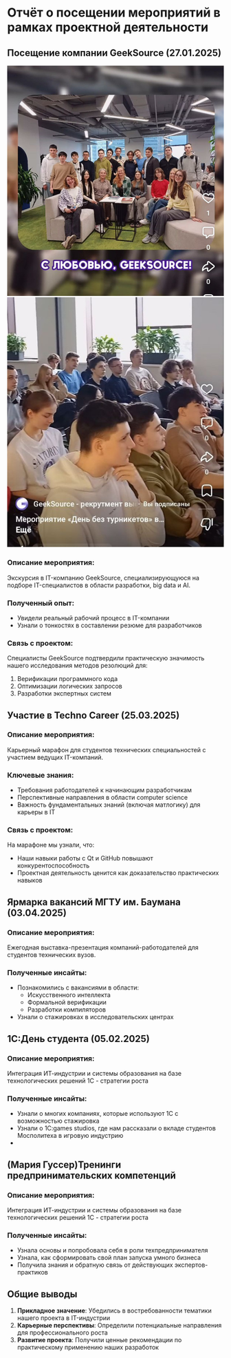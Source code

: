 # Отчёт о посещении мероприятий в рамках проектной деятельности

## Посещение компании GeekSource (27.01.2025)
![фотографии из видео](images/geeks.jpg)  
![фотографии из видео](images/geeks2.jpg) 
### Описание мероприятия:
Экскурсия в IT-компанию GeekSource, специализирующуюся на подборе IT-специалистов в области разработки, big data и AI.

### Полученный опыт:
- Увидели реальный рабочий процесс в IT-компании
- Узнали о тонкостях в составлении резюме для разработчиков

### Связь с проектом:
Специалисты GeekSource подтвердили практическую значимость нашего исследования методов резолюций для:
1. Верификации программного кода
2. Оптимизации логических запросов
3. Разработки экспертных систем

## Участие в Techno Career (25.03.2025)

### Описание мероприятия:
Карьерный марафон для студентов технических специальностей с участием ведущих IT-компаний.

### Ключевые знания:
- Требования работодателей к начинающим разработчикам
- Перспективные направления в области computer science
- Важность фундаментальных знаний (включая матлогику) для карьеры в IT

### Связь с проектом:
На марафоне мы узнали, что:
- Наши навыки работы с Qt и GitHub повышают конкурентоспособность
- Проектная деятельность ценится как доказательство практических навыков

## Ярмарка вакансий МГТУ им. Баумана (03.04.2025)

### Описание мероприятия:
Ежегодная выставка-презентация компаний-работодателей для студентов технических вузов.

### Полученные инсайты:
- Познакомились с вакансиями в области:
  - Искусственного интеллекта
  - Формальной верификации
  - Разработки компиляторов
- Узнали о стажировках в исследовательских центрах

## 1С:День студента (05.02.2025)

### Описание мероприятия:
Интеграция ИТ-индустрии и системы образования на базе технологических решений 1С - стратегии роста

### Полученные инсайты:
- Узнали о многих компаниях, которые используют 1С с возможностью стажировка
- Узнали о 1C:games studios, где нам рассказали о вкладе студентов Мосполитеха в игровую индустрию
- 

## (Мария Гуссер)Тренинги предпринимательских компетенций 

### Описание мероприятия:
Интеграция ИТ-индустрии и системы образования на базе технологических решений 1С - стратегии роста

### Полученные инсайты:
- Узнала основы и попробовала себя в роли техпредпринимателя
- Узнала, как сформировать свой план запуска умного бизнеса
- Получила знания и обратную связь от действующих экспертов-практиков

## Общие выводы

1. **Прикладное значение**: Убедились в востребованности тематики нашего проекта в IT-индустрии
2. **Карьерные перспективы**: Определили потенциальные направления для профессионального роста
3. **Развитие проекта**: Получили ценные рекомендации по практическому применению наших разработок

